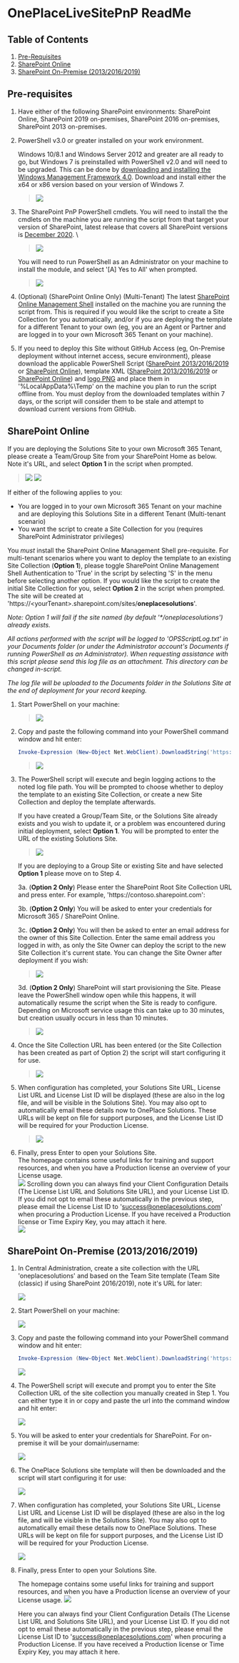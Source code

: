 # OnePlaceLiveSitePnP ReadMe

## Table of Contents

1. [Pre-Requisites](#pre-requisites)
2. [SharePoint Online](#sharepoint-online)
3. [SharePoint On-Premise (2013/2016/2019)](#sharepoint-on-premise-201320162019)


## Pre-requisites


1.  Have either of the following SharePoint environments: SharePoint Online, SharePoint 2019 on-premises, SharePoint 2016 on-premises, SharePoint 2013 on-premises.

2.  PowerShell v3.0 or greater installed on your work environment. 

    Windows 10/8.1 and Windows Server 2012 and greater are all ready to go, but Windows 7 is preinstalled with PowerShell v2.0 and will need to be  upgraded. This can be done by [downloading and installing the Windows Management Framework 4.0](https://www.microsoft.com/en-au/download/details.aspx?id=40855). Download and install either the x64 or x86 version based on your version of Windows 7.

    > ![](./README-Images/image1.png)

3.  The SharePoint PnP PowerShell cmdlets. 
You will need to install the the cmdlets on the machine you are running the script from that target your version of SharePoint, latest release that covers all SharePoint versions is [December 2020](https://github.com/pnp/PnP-PowerShell). \

    > ![](./README-Images/image2.png)

    You will need to run PowerShell as an Administrator on your machine to install the module, and select '\[A\] Yes to All' when prompted.

    > ![](./README-Images/image3.png)

4.  (Optional) (SharePoint Online Only) (Multi-Tenant) The latest [SharePoint Online Management Shell](https://www.microsoft.com/en-au/download/details.aspx?id=35588) installed on the machine you are running the script from. This is required if you would like the script to create a Site Collection for you automatically, and/or if you are deploying the template for a different Tenant to your own (eg, you are an Agent or Partner and are logged in to your own Microsoft 365 Tenant on your machine).

5.  If you need to deploy this Site without GitHub Access (eg, On-Premise deployment without internet access, secure environment), please download the applicable PowerShell Script ([SharePoint 2013/2016/2019](./oneplaceSolutionsSite-Config-v2-onPrem-classic.ps1) or [SharePoint Online](./oneplaceSolutionsSite-Config-v3-SPO-modern.ps1)), template XML ([SharePoint 2013/2016/2019](./oneplaceSolutionsSite-template-v2.xml) or [SharePoint Online](./oneplaceSolutionsSite-template-v3-modern.xml)) and [logo PNG](./oneplacesolutions-logo.png) and place them in '%LocalAppData%\Temp' on the machine you plan to run the script offline from. You must deploy from the downloaded templates within 7 days, or the script will consider them to be stale and attempt to download current versions from GitHub.
	

## SharePoint Online


If you are deploying the Solutions Site to your own Microsoft 365 Tenant, please create a Team/Group Site from your SharePoint Home as below. Note it's URL, and select **Option 1** in the script when prompted.
> ![](./README-Images/createSite.png)
> ![](./README-Images/configureSite.png)

If either of the following applies to you:
- You are logged in to your own Microsoft 365 Tenant on your machine and are deploying this Solutions Site in a different Tenant (Multi-tenant scenario)
- You want the script to create a Site Collection for you (requires SharePoint Administrator privileges)

 You *must* install the SharePoint Online Management Shell pre-requisite. 
 For multi-tenant scenarios where you want to deploy the template to an existing Site Collection (**Option 1**), please toggle SharePoint Online Management Shell Authentication to 'True' in the script by selecting 'S' in the menu before selecting another option.
 If you would like the script to create the initial Site Collection for you, select **Option 2** in the script when prompted. The site will be created at 'https://&lt;yourTenant&gt;&#46;sharepoint&#46;com/sites/<b>oneplacesolutions</b>'.

*Note: Option 1 will fail if the site named (by default '\*/oneplacesolutions') already exists.*

*All actions performed with the script will be logged to 'OPSScriptLog.txt' in your Documents folder (or under the Administrator account's Documents if running PowerShell as an Administrator). When requesting assistance with this script please send this log file as an attachment. This directory can be changed in-script.*

*The log file will be uploaded to the Documents folder in the Solutions Site at the end of deployment for your record keeping.*


1.  Start PowerShell on your machine:

    > ![](./README-Images/image4.png)

2.  Copy and paste the following command into your PowerShell command
    window and hit enter:

    ```PowerShell
    Invoke-Expression (New-Object Net.WebClient).DownloadString('https://raw.githubusercontent.com/OnePlaceSolutions/OnePlaceLiveSitePnP/master/oneplaceSolutionsSite-Config-v3-SPO-modern.ps1')
    ```

    > ![](./README-Images/invokestringSPO.png)

3.  The PowerShell script will execute and begin logging actions to the noted log file path. You will be prompted to choose whether to deploy the template to an existing Site Collection, or create a new Site Collection and deploy the template afterwards. 

    If you have created a Group/Team Site, or the Solutions Site already exists and you wish to update it, or a problem was encountered during initial deployment, select **Option 1**. You will be prompted to enter the URL of the existing Solutions Site.

    > ![](./README-Images/menu.png)
    
	If you are deploying to a Group Site or existing Site and have selected **Option 1** please move on to Step 4.
	
	3a.  (**Option 2 Only**) Please enter the SharePoint Root Site Collection URL and press enter. For example, 'htt<span>ps://contoso&#46;sharepoint&#46;com':

	3b.  (**Option 2 Only**) You will be asked to enter your credentials for Microsoft 365 \/ SharePoint Online.

	3c.  (**Option 2 Only**) You will then be asked to enter an email address for the owner of this Site Collection. Enter the same email address you logged in with, as only the Site Owner can deploy the script to the new Site Collection it's current state. You can change the Site Owner after deployment if you wish:

	> ![](./README-Images/enterownerSPO.png)

	3d.  (**Option 2 Only**) SharePoint will start provisioning the Site. Please leave the PowerShell window open while this happens, it will automatically resume the script when the Site is ready to configure. Depending on Microsoft service usage this can take up to 30 minutes, but creation usually occurs in less than 10 minutes.

	> ![](./README-Images/sitecreationSPO.png)

4.  Once the Site Collection URL has been entered (or the Site Collection has been created as part of Option 2) the script will start configuring it for use.

    > ![](./README-Images/siteconfigurationSPO.png)
	
5.  When configuration has completed, your Solutions Site URL, License List URL and License List ID will be displayed (these are also in the log file, and will be visible in the Solutions Site). You may also opt to automatically email these details now to OnePlace Solutions. These URLs will be kept on file for support purposes, and the License List ID will be required for your Production License.

    > ![](./README-Images/configurationcompleteSPO.png)
6.  Finally, press Enter to open your Solutions Site.\
    The homepage contains some useful links for training and support resources, and when you have a Production license an overview of your License usage.\
    ![](./README-Images/solutionssiteSPO.png)
    Scrolling down you can always find your Client Configuration Details (The License List URL and Solutions Site URL), and your License List ID. If you did not opt to email these automatically in the previous step, please email the License List ID to 'success@oneplacesolutions.com' when procuring a Production License. If you have received a Production license or Time Expiry Key, you may attach it here.\
    ![](./README-Images/solutionssitedetailsSPO.png)


## SharePoint On-Premise (2013/2016/2019)
1.  In Central Administration, create a site collection with the URL 'oneplacesolutions' and based on the Team Site template (Team Site (classic) if using SharePoint 2016/2019), note it's URL for later:

    ![](./README-Images/createsitecollection-onpremise-v2.png)

2.  Start PowerShell on your machine:

    ![](./README-Images/image4.png)

3.  Copy and paste the following command into your PowerShell command
    window and hit enter:

    ```PowerShell
    Invoke-Expression (New-Object Net.WebClient).DownloadString('https://raw.githubusercontent.com/OnePlaceSolutions/OnePlaceLiveSitePnP/master/oneplaceSolutionsSite-Config-v2-onPrem-classic.ps1')
    ```

    ![](./README-Images/ps1command.png)


4.  The PowerShell script will execute and prompt you to enter the Site Collection URL of the site collection you manually created in Step 1. You can either type it in or copy and paste the url into the command window and hit enter:

    ![](./README-Images/enterurl.png)

5.  You will be asked to enter your credentials for SharePoint. For on-premise it will be your domain\\username:

    ![](./README-Images/credentials.png)

6.  The OnePlace Solutions site template will then be downloaded and the script will start configuring it for use:


    ![](./README-Images/applychanges.png)
7.  When configuration has completed, your Solutions Site URL, License List URL and License List ID will be displayed (these are also in the log file, and will be visible in the Solutions Site). You may also opt to automatically email these details now to OnePlace Solutions. These URLs will be kept on file for support purposes, and the License List ID will be required for your Production License.

    ![](./README-Images/applyingchangestosite.png)
8.  Finally, press Enter to open your Solutions Site.

	The homepage contains some useful links for training and support resources, and when you have a Production license an overview of your License usage. 
	![](./README-Images/solutionssiteonPrem.png)
	
	Here you can always find your Client Configuration Details (The License List URL and Solutions Site URL), and your License List ID. If you did not opt to email these automatically in the previous step, please email the License List ID to 'success@oneplacesolutions.com' when procuring a Production License. If you have received a Production license or Time Expiry Key, you may attach it here.

